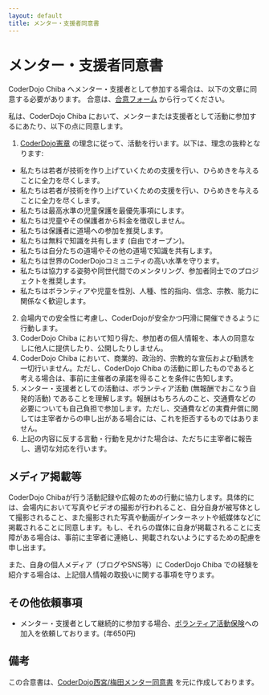 ```yaml
---
layout: default
title: メンター・支援者同意書
---
```


# メンター・支援者同意書

CoderDojo Chiba へメンター・支援者として参加する場合は、以下の文章に同意する必要があります。
合意は、[合意フォーム](https://docs.google.com/forms/d/e/1FAIpQLSehlsacCTUIEeM9UWX3ij-n42v-C1pjRurbaFiz0oYpvj4Khg/viewform) から行ってください。

私は、CoderDojo Chiba において、メンターまたは支援者として活動に参加するにあたり、以下の点に同意します。

1. [CoderDojo憲章](https://zen.coderdojo.com/charter) の理念に従って、活動を行います。以下は、理念の抜粋となります:
  - 私たちは若者が技術を作り上げていくための支援を行い、ひらめきを与えることに全力を尽くします。
  - 私たちは若者が技術を作り上げていくための支援を行い、ひらめきを与えることに全力を尽くします。
  - 私たちは最高水準の児童保護を最優先事項にします。
  - 私たちは児童やその保護者から料金を徴収しません。
  - 私たちは保護者に道場への参加を推奨します。
  - 私たちは無料で知識を共有します (自由でオープン)。
  - 私たちは自分たちの道場やその他の道場で知識を共有します。
  - 私たちは世界のCoderDojoコミュニティの高い水準を守ります。
  - 私たちは協力する姿勢や同世代間でのメンタリング、参加者同士でのプロジェクトを推奨します。
  - 私たちはボランティアや児童を性別、人種、性的指向、信念、宗教、能力に関係なく歓迎します。
2. 会場内での安全性に考慮し、CoderDojoが安全かつ円滑に開催できるように行動します。
3. CoderDojo Chiba において知り得た、参加者の個人情報を、本人の同意なしに他人に提供したり、公開したりしません。
4. CoderDojo Chiba において、商業的、政治的、宗教的な宣伝および勧誘を一切行いません。ただし、CoderDojo Chiba の活動に即したものであると考える場合は、事前に主催者の承諾を得ることを条件に告知します。
5. メンター・支援者としての活動は、ボランティア活動 (無報酬でおこなう自発的活動) であることを理解します。報酬はもちろんのこと、交通費などの必要についても自己負担で参加します。ただし、交通費などの実費弁償に関しては主宰者からの申し出がある場合には、これを拒否するものではありません。
6. 上記の内容に反する言動・行動を見かけた場合は、ただちに主宰者に報告し、適切な対応を行います。

## メディア掲載等

CoderDojo Chibaが行う活動記録や広報のための行動に協力します。具体的には、会場内において写真やビデオの撮影が行われること、自分自身が被写体として撮影されること、また撮影された写真や動画がインターネットや紙媒体などに掲載されることに同意します。もし、それらの媒体に自身が掲載されることに支障がある場合は、事前に主宰者に連絡し、掲載されないようにするための配慮を申し出ます。

また、自身の個人メディア（ブログやSNS等）に CoderDojo Chiba での経験を紹介する場合は、上記個人情報の取扱いに関する事項を守ります。

## その他依頼事項

- メンター・支援者として継続的に参加する場合、[ボランティア活動保険](https://www.fukushihoken.co.jp/fukushi/front/council/volunteer_activities.html)への加入を依頼しております。(年650円)

## 備考

この合意書は、[CoderDojo西宮/梅田メンター同意書](https://github.com/coderdojo-nishinomiya-umeda/document/blob/master/MentorAgreement.md) を元に作成しております。
